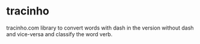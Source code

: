 tracinho
========

tracinho.com library to convert words with dash in the version without dash and vice-versa and classify the word verb.
